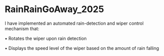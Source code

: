# RainRainGoAway_2025
I have implemented an automated rain-detection and wiper control mechanism that: 

• Rotates the wiper upon rain detection 

• Displays the speed level of the wiper based on the amount of rain falling

